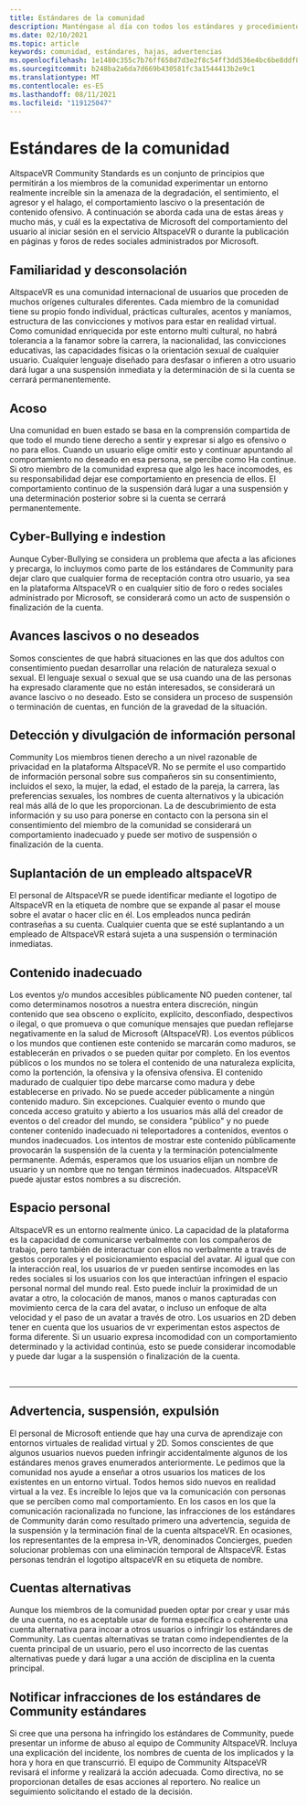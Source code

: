 ```yaml
---
title: Estándares de la comunidad
description: Manténgase al día con todos los estándares y procedimientos de la comunidad AltspaceVR más recientes para notificar infracciones.
ms.date: 02/10/2021
ms.topic: article
keywords: comunidad, estándares, hajas, advertencias
ms.openlocfilehash: 1e1480c355c7b76ff658d7d3e2f8c54ff3dd536e4bc6be8ddf8378299d0250c1
ms.sourcegitcommit: b248ba2a6da7d669b430581fc3a1544413b2e9c1
ms.translationtype: MT
ms.contentlocale: es-ES
ms.lasthandoff: 08/11/2021
ms.locfileid: "119125047"
---
```

# <a name="community-standards"></a>Estándares de la comunidad

AltspaceVR Community Standards es un conjunto de principios que permitirán a los miembros de la comunidad experimentar un entorno realmente increíble sin la amenaza de la degradación, el sentimiento, el agresor y el halago, el comportamiento lascivo o la presentación de contenido ofensivo. A continuación se aborda cada una de estas áreas y mucho más, y cuál es la expectativa de Microsoft del comportamiento del usuario al iniciar sesión en el servicio AltspaceVR o durante la publicación en páginas y foros de redes sociales administrados por Microsoft.

## <a name="defamation-and-intolerance"></a>Familiaridad y desconsolación

AltspaceVR es una comunidad internacional de usuarios que proceden de muchos orígenes culturales diferentes. Cada miembro de la comunidad tiene su propio fondo individual, prácticas culturales, acentos y maníamos, estructura de las convicciones y motivos para estar en realidad virtual. Como comunidad enriquecida por este entorno multi cultural, no habrá tolerancia a la fanamor sobre la carrera, la nacionalidad, las convicciones educativas, las capacidades físicas o la orientación sexual de cualquier usuario. Cualquier lenguaje diseñado para desfasar o infieren a otro usuario dará lugar a una suspensión inmediata y la determinación de si la cuenta se cerrará permanentemente.

## <a name="harassment"></a>Acoso 

Una comunidad en buen estado se basa en la comprensión compartida de que todo el mundo tiene derecho a sentir y expresar si algo es ofensivo o no para ellos. Cuando un usuario elige omitir esto y continuar apuntando al comportamiento no deseado en esa persona, se percibe como Ha continue. Si otro miembro de la comunidad expresa que algo les hace incomodes, es su responsabilidad dejar ese comportamiento en presencia de ellos. El comportamiento continuo de la suspensión dará lugar a una suspensión y una determinación posterior sobre si la cuenta se cerrará permanentemente.

## <a name="cyber-bullying-and-intimidation"></a>Cyber-Bullying e indestion

Aunque Cyber-Bullying se considera un problema que afecta a las aficiones y precarga, lo incluymos como parte de los estándares de Community para dejar claro que cualquier forma de receptación contra otro usuario, ya sea en la plataforma AltspaceVR o en cualquier sitio de foro o redes sociales administrado por Microsoft, se considerará como un acto de suspensión o finalización de la cuenta.

## <a name="lewd-or-unwanted-advances"></a>Avances lascivos o no deseados

Somos conscientes de que habrá situaciones en las que dos adultos con consentimiento puedan desarrollar una relación de naturaleza sexual o sexual. El lenguaje sexual o sexual que se usa cuando una de las personas ha expresado claramente que no están interesados, se considerará un avance lascivo o no deseado. Esto se considera un proceso de suspensión o terminación de cuentas, en función de la gravedad de la situación.

## <a name="discovery-and-disclosure-of-personal-information"></a>Detección y divulgación de información personal

Community Los miembros tienen derecho a un nivel razonable de privacidad en la plataforma AltspaceVR. No se permite el uso compartido de información personal sobre sus compañeros sin su consentimiento, incluidos el sexo, la mujer, la edad, el estado de la pareja, la carrera, las preferencias sexuales, los nombres de cuenta alternativos y la ubicación real más allá de lo que les proporcionan. La de descubrimiento de esta información y su uso para ponerse en contacto con la persona sin el consentimiento del miembro de la comunidad se considerará un comportamiento inadecuado y puede ser motivo de suspensión o finalización de la cuenta.

## <a name="impersonation-of-an-altspacevr-employee"></a>Suplantación de un empleado altspaceVR

El personal de AltspaceVR se puede identificar mediante el logotipo de AltspaceVR en la etiqueta de nombre que se expande al pasar el mouse sobre el avatar o hacer clic en él. Los empleados nunca pedirán contraseñas a su cuenta. Cualquier cuenta que se esté suplantando a un empleado de AltspaceVR estará sujeta a una suspensión o terminación inmediatas.

## <a name="inappropriate-content"></a>Contenido inadecuado

Los eventos y/o mundos accesibles públicamente NO pueden contener, tal como determinamos nosotros a nuestra entera discreción, ningún contenido que sea obsceno o explícito, explícito, desconfiado, despectivos o ilegal, o que promueva o que comunique mensajes que puedan reflejarse negativamente en la salud de Microsoft (AltspaceVR). Los eventos públicos o los mundos que contienen este contenido se marcarán como maduros, se establecerán en privados o se pueden quitar por completo. En los eventos públicos o los mundos no se tolera el contenido de una naturaleza explícita, como la portención, la ofensiva y la ofensiva ofensiva. El contenido madurado de cualquier tipo debe marcarse como madura y debe establecerse en privado. No se puede acceder públicamente a ningún contenido maduro. Sin excepciones. Cualquier evento o mundo que conceda acceso gratuito y abierto a los usuarios más allá del creador de eventos o del creador del mundo, se considera "público" y no puede contener contenido inadecuado ni teleportadores a contenidos, eventos o mundos inadecuados. Los intentos de mostrar este contenido públicamente provocarán la suspensión de la cuenta y la terminación potencialmente permanente.  Además, esperamos que los usuarios elijan un nombre de usuario y un nombre que no tengan términos inadecuados. AltspaceVR puede ajustar estos nombres a su discreción.

## <a name="personal-space"></a>Espacio personal

AltspaceVR es un entorno realmente único. La capacidad de la plataforma es la capacidad de comunicarse verbalmente con los compañeros de trabajo, pero también de interactuar con ellos no verbalmente a través de gestos corporales y el posicionamiento espacial del avatar. Al igual que con la interacción real, los usuarios de vr pueden sentirse incomodes en las redes sociales si los usuarios con los que interactúan infringen el espacio personal normal del mundo real. Esto puede incluir la proximidad de un avatar a otro, la colocación de manos, manos o manos capturadas con movimiento cerca de la cara del avatar, o incluso un enfoque de alta velocidad y el paso de un avatar a través de otro.  Los usuarios en 2D deben tener en cuenta que los usuarios de vr experimentan estos aspectos de forma diferente. Si un usuario expresa incomodidad con un comportamiento determinado y la actividad continúa, esto se puede considerar incomodable y puede dar lugar a la suspensión o finalización de la cuenta.

<br>
<hr>
 
## <a name="warning-suspension-banishment"></a>Advertencia, suspensión, expulsión

El personal de Microsoft entiende que hay una curva de aprendizaje con entornos virtuales de realidad virtual y 2D. Somos conscientes de que algunos usuarios nuevos pueden infringir accidentalmente algunos de los estándares menos graves enumerados anteriormente. Le pedimos que la comunidad nos ayude a enseñar a otros usuarios los matices de los existentes en un entorno virtual. Todos hemos sido nuevos en realidad virtual a la vez. Es increíble lo lejos que va la comunicación con personas que se perciben como mal comportamiento. En los casos en los que la comunicación racionalizada no funcione, las infracciones de los estándares de Community darán como resultado primero una advertencia, seguida de la suspensión y la terminación final de la cuenta altspaceVR. En ocasiones, los representantes de la empresa in-VR, denominados Concierges, pueden solucionar problemas con una eliminación temporal de AltspaceVR. Estas personas tendrán el logotipo altspaceVR en su etiqueta de nombre.

## <a name="alternate-accounts"></a>Cuentas alternativas

Aunque los miembros de la comunidad pueden optar por crear y usar más de una cuenta, no es aceptable usar de forma específica o coherente una cuenta alternativa para incoar a otros usuarios o infringir los estándares de Community. Las cuentas alternativas se tratan como independientes de la cuenta principal de un usuario, pero el uso incorrecto de las cuentas alternativas puede y dará lugar a una acción de disciplina en la cuenta principal.

## <a name="reporting-violations-of-the-community-standards"></a>Notificar infracciones de los estándares de Community estándares

Si cree que una persona ha infringido los estándares de Community, puede presentar un informe de abuso al equipo de Community AltspaceVR. Incluya una explicación del incidente, los nombres de cuenta de los implicados y la hora y hora en que transcurrió. El equipo de Community AltspaceVR revisará el informe y realizará la acción adecuada. Como directiva, no se proporcionan detalles de esas acciones al reportero. No realice un seguimiento solicitando el estado de la decisión.